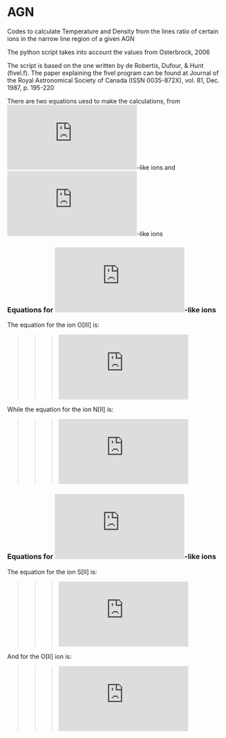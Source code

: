 # AGN
Codes to calculate Temperature and Density from the lines ratio of certain ions in the narrow line region of a given AGN

The python script takes into account the values from Osterbrock, 2006 


The script is based on the one written by de Robertis, Dufour, & Hunt (fivel.f). The paper explaining the fivel program can be found at Journal of the Royal Astronomical Society of Canada (ISSN 0035-872X), vol. 81, Dec. 1987, p. 195-220

There are two equations uesd to make the calculations, from ![2p2](https://latex.codecogs.com/gif.latex?2p%5E2)-like ions and ![2p3](https://latex.codecogs.com/gif.latex?2p%5E3)-like ions 

### Equations for ![2p2](https://latex.codecogs.com/gif.latex?2p%5E2)-like ions




The equation for the ion O[III] is:  

>>> ![oiii](https://latex.codecogs.com/gif.latex?%5Cfrac%7Bj_%7BDP%7D%7D%7Bj_%7BSD%7D%7D%3D0.054e%5E%7B32976/T%7D%5Cfrac%7B%5Cleft%5B%20%5Cfrac%7BNe%7D%7BT%5E%7B1/2%7D%7D&plus;2.44%5Ctimes%2010%5E5%5Cleft%28%201&plus;0.1107e%5E%7B-32976/T%7D%20%5Cright%29%20%5Cright%5D%7D%20%7B%5Cfrac%7BNe%7D%7BT%5E%7B1/2%7D%7D%20&plus;1692%7D)

While the equation for the ion N[II] is:

>>> ![nii](https://latex.codecogs.com/gif.latex?%5Cfrac%7Bj_%7BDP%7D%7D%7Bj_%7BSD%7D%7D%3D0.013e%5E%7B25000/T%7D%5Cfrac%7B%5Cleft%5B%20%5Cfrac%7BNe%7D%7BT%5E%7B1/2%7D%7D&plus;1.07%5Ctimes%2010%5E5%5Cleft%28%201&plus;0.106e%5E%7B-25000/T%7D%20%5Cright%29%20%5Cright%5D%7D%20%7B%5Cfrac%7BNe%7D%7BT%5E%7B1/2%7D%7D%20&plus;171%7D)


### Equations for ![2p3](https://latex.codecogs.com/gif.latex?2p%5E3)-like ions


The equation for the ion S[II] is:

>>> ![sii](https://latex.codecogs.com/gif.latex?%5Cfrac%7Bj_%7B6716%7D%7D%7Bj_%7B6731%7D%7D%3D%5Cfrac%7B3A_%7B6716%7D%7D%7B2A_%7B6731%7D%7D%5Cleft%28%20%5Cfrac%7BN_e%20C&plus;0.26A_%7B6731%7D%7D%7BN_e%20C&plus;0.26A_%7B6716%7D%7D%20%5Cright%29)

And for the O[II] ion is:

>>> ![oii](https://latex.codecogs.com/gif.latex?%5Cfrac%7Bj_%7B3726%7D%7D%7Bj_%7B3729%7D%7D%3D%5Cfrac%7B3A_%7B3726%7D%7D%7B2A_%7B3729%7D%7D%5Cleft%28%20%5Cfrac%7BN_e%20C&plus;1.60A_%7B3729%7D%7D%7BN_e%20C&plus;1.60A_%7B3726%7D%7D%20%5Cright%29)

